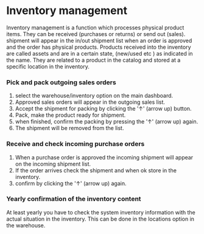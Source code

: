 # Inventory management
Inventory management is a function which processes physical product items. They can be received  (purchases or returns) or send out (sales).
shipment will appear in the in/out shipment list when an order is approved and the order has physical products.
Products received into the inventory are called assets and are in a certain state, (new/used etc ) as indicated in the name. They are related to a product in the catalog and stored at a specific location in the inventory.

### Pick and pack outgoing sales orders
1. select the warehouse/inventory option on the main dashboard.
2. Approved sales orders will appear in the outgoing sales list.
3. Accept the shipment for packing by clicking the '↑' (arrow up) button.
4. Pack, make the product ready for shipment.
5. when finished, confirm the packing by pressing the '↑' (arrow up) again.
6. The shipment will be removed from the list.

### Receive and check incoming purchase orders
1. When a purchase order is approved the incoming shipment will appear on the incoming shipment list.
2. If the order arrives check the shipment and when ok store in the inventory.
3. confirm by clicking the '↑' (arrow up) again.

### Yearly confirmation of the inventory content
At least yearly you have to check the system inventory information with the actual situation in the inventory.
This can be done in the locations option in the warehouse.